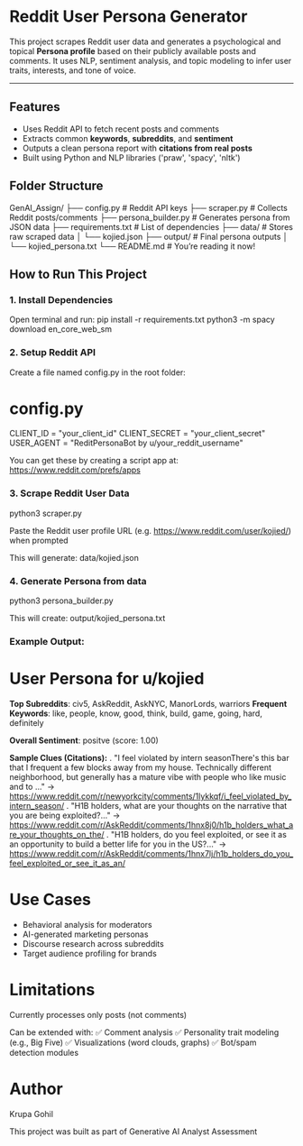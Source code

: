 # Reddit User Persona Generator

This project scrapes Reddit user data and generates a psychological and topical **Persona profile** based on their publicly available posts and comments. It uses NLP, sentiment analysis, and topic modeling to infer user traits, interests, and tone of voice. 

---

## Features
- Uses Reddit API to fetch recent posts and comments
- Extracts common **keywords**, **subreddits**, and **sentiment**
- Outputs a clean persona report with **citations from real posts**
- Built using Python and NLP libraries ('praw', 'spacy', 'nltk')

## Folder Structure 
GenAI_Assign/
├── config.py # Reddit API keys 
├── scraper.py # Collects Reddit posts/comments
├── persona_builder.py # Generates persona from JSON data
├── requirements.txt # List of dependencies
├── data/ # Stores raw scraped data
│ └── kojied.json
├── output/ # Final persona outputs
│ └── kojied_persona.txt
└── README.md # You’re reading it now!

## How to Run This Project

### 1. Install Dependencies
Open terminal and run:
pip install -r requirements.txt
python3 -m spacy download en_core_web_sm

### 2. Setup Reddit API
Create a file named config.py in the root folder:

# config.py
CLIENT_ID = "your_client_id"
CLIENT_SECRET = "your_client_secret"
USER_AGENT = "ReditPersonaBot by u/your_reddit_username"

You can get these by creating a script app at:  https://www.reddit.com/prefs/apps

### 3. Scrape Reddit User Data
python3 scraper.py

Paste the Reddit user profile URL (e.g. https://www.reddit.com/user/kojied/) when prompted

This will generate:
data/kojied.json

### 4. Generate Persona from data
python3 persona_builder.py

This will create:
output/kojied_persona.txt

### Example Output:
User Persona for u/kojied
========================================

**Top Subreddits**: civ5, AskReddit, AskNYC, ManorLords, warriors
**Frequent Keywords**: like, people, know, good, think, build, game, going, hard, definitely

**Overall Sentiment**: positve (score: 1.00)

**Sample Clues (Citations):**
. "I feel violated by intern seasonThere's this bar that I frequent a few blocks away from my house. Technically different neighborhood, but generally has a mature vibe with people who like music and to ..." -> https://www.reddit.com/r/newyorkcity/comments/1lykkqf/i_feel_violated_by_intern_season/
. "H1B holders, what are your thoughts on the narrative that you are being exploited?..." -> https://www.reddit.com/r/AskReddit/comments/1hnx8j0/h1b_holders_what_are_your_thoughts_on_the/
. "H1B holders, do you feel exploited, or see it as an opportunity to build a better life for you in the US?..." -> https://www.reddit.com/r/AskReddit/comments/1hnx7lj/h1b_holders_do_you_feel_exploited_or_see_it_as_an/

# Use Cases
- Behavioral analysis for moderators
- AI-generated marketing personas
- Discourse research across subreddits
- Target audience profiling for brands

# Limitations
Currently processes only posts (not comments)

Can be extended with:
✅ Comment analysis
✅ Personality trait modeling (e.g., Big Five)
✅ Visualizations (word clouds, graphs)
✅ Bot/spam detection modules

# Author
Krupa Gohil

This project was built as part of Generative AI Analyst Assessment

